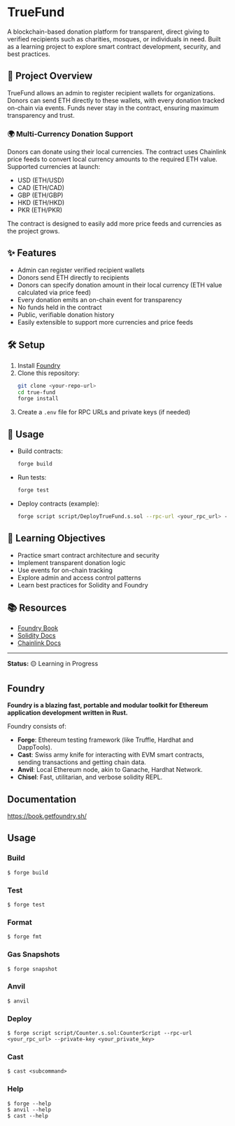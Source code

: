 # TrueFund

A blockchain-based donation platform for transparent, direct giving to verified recipients such as charities, mosques, or individuals in need. Built as a learning project to explore smart contract development, security, and best practices.

## 🚀 Project Overview

TrueFund allows an admin to register recipient wallets for organizations. Donors can send ETH directly to these wallets, with every donation tracked on-chain via events. Funds never stay in the contract, ensuring maximum transparency and trust.

### 🌍 Multi-Currency Donation Support

Donors can donate using their local currencies. The contract uses Chainlink price feeds to convert local currency amounts to the required ETH value. Supported currencies at launch:

- USD (ETH/USD)
- CAD (ETH/CAD)
- GBP (ETH/GBP)
- HKD (ETH/HKD)
- PKR (ETH/PKR)

The contract is designed to easily add more price feeds and currencies as the project grows.

## ✨ Features

- Admin can register verified recipient wallets
- Donors send ETH directly to recipients
- Donors can specify donation amount in their local currency (ETH value calculated via price feed)
- Every donation emits an on-chain event for transparency
- No funds held in the contract
- Public, verifiable donation history
- Easily extensible to support more currencies and price feeds

## 🛠️ Setup

1. Install [Foundry](https://book.getfoundry.sh/getting-started/installation)
2. Clone this repository:
   ```sh
   git clone <your-repo-url>
   cd true-fund
   forge install
   ```
3. Create a `.env` file for RPC URLs and private keys (if needed)

## 🧪 Usage

- Build contracts:
  ```sh
  forge build
  ```
- Run tests:
  ```sh
  forge test
  ```
- Deploy contracts (example):
  ```sh
  forge script script/DeployTrueFund.s.sol --rpc-url <your_rpc_url> --private-key <your_private_key>
  ```

## 🎯 Learning Objectives

- Practice smart contract architecture and security
- Implement transparent donation logic
- Use events for on-chain tracking
- Explore admin and access control patterns
- Learn best practices for Solidity and Foundry

## 📚 Resources

- [Foundry Book](https://book.getfoundry.sh/)
- [Solidity Docs](https://docs.soliditylang.org/)
- [Chainlink Docs](https://docs.chain.link/)

---

**Status:** 🟡 Learning in Progress

## Foundry

**Foundry is a blazing fast, portable and modular toolkit for Ethereum application development written in Rust.**

Foundry consists of:

- **Forge**: Ethereum testing framework (like Truffle, Hardhat and DappTools).
- **Cast**: Swiss army knife for interacting with EVM smart contracts, sending transactions and getting chain data.
- **Anvil**: Local Ethereum node, akin to Ganache, Hardhat Network.
- **Chisel**: Fast, utilitarian, and verbose solidity REPL.

## Documentation

https://book.getfoundry.sh/

## Usage

### Build

```shell
$ forge build
```

### Test

```shell
$ forge test
```

### Format

```shell
$ forge fmt
```

### Gas Snapshots

```shell
$ forge snapshot
```

### Anvil

```shell
$ anvil
```

### Deploy

```shell
$ forge script script/Counter.s.sol:CounterScript --rpc-url <your_rpc_url> --private-key <your_private_key>
```

### Cast

```shell
$ cast <subcommand>
```

### Help

```shell
$ forge --help
$ anvil --help
$ cast --help
```
